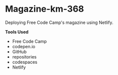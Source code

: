 # Magazine-km-368
Deploying Free Code Camp's magazine using Netlify.

**Tools Used**

* Free Code Camp
* codepen.io
* GitHub
* repositories
* codespaces
* Netlify